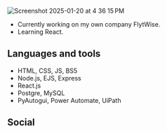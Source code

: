 
![Screenshot 2025-01-20 at 4 36 15 PM](https://github.com/user-attachments/assets/f9c87cce-0a57-49d2-a91e-a4a9587c6569)

- Currently working on my own company FlytWise. <br>
- Learning React. <br>

## Languages and tools
- HTML, CSS, JS, BS5
- Node.js, EJS, Express
- React.js
- Postgre, MySQL
- PyAutogui, Power Automate, UiPath

## Social 
